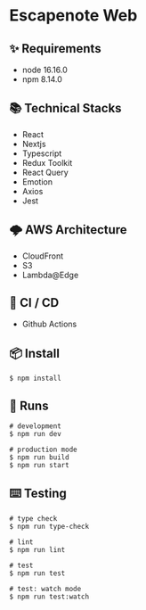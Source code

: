 # Escapenote Web

## ✨ Requirements

- node 16.16.0
- npm 8.14.0

## 📚 Technical Stacks

- React
- Nextjs
- Typescript
- Redux Toolkit
- React Query
- Emotion
- Axios
- Jest

## 🌩 AWS Architecture

- CloudFront
- S3
- Lambda@Edge

## 🚡 CI / CD

- Github Actions

## 📦 Install

```shell
$ npm install
```

## 🔨 Runs

```shell
# development
$ npm run dev

# production mode
$ npm run build
$ npm run start
```

## ⌨️ Testing

```shell
# type check
$ npm run type-check

# lint
$ npm run lint

# test
$ npm run test

# test: watch mode
$ npm run test:watch
```
